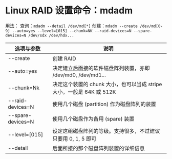 # Linux RAID 设置命令：mdadm
用法：
查询：`mdadm --detail /dev/md[*]`
创建：`mdadm --create /dev/md[0-9] --auto=yes --level=[015] --chunk=NK --raid-devices=N --spare-devices=N /dev/sdx /dev/hdx...`

|选项与参数|说明|
|-|-|
|--create|创建 RAID |
|--auto=yes|决定建立后面接的软件磁盘阵列装置，亦即 /dev/md0, /dev/md1...|
|--chunk=Nk|决定这个装置的 chunk 大小，也可以当成 stripe 大小，一般是 64K 或 512K|
|--raid-devices=N|使用几个磁盘 (partition) 作为磁盘阵列的装置|
|--spare-devices=N|使用几个磁盘作为备用 (spare) 装置|
|--level=[015]|设定这组磁盘阵列的等级。支持很多，不过建议只要用 0, 1, 5 即可|
|--detail|后面所接的那个磁盘阵列装置的详细信息|
